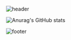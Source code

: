 ![header](https://capsule-render.vercel.app/api?type=Waving&color=auto&section=header&height=200&text=HELLO!&animation=fadeIn&fontSize=100)



![Anurag's GitHub stats](https://github-readme-stats.vercel.app/api?username=YOOONEUNJIN&show_icons=true&theme=dark)




![footer](https://capsule-render.vercel.app/api?type=wave&color=auto&section=footer&height=200)
